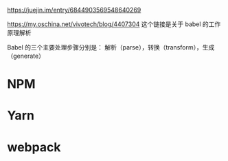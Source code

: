 https://juejin.im/entry/6844903569548640269

https://my.oschina.net/vivotech/blog/4407304
这个链接是关于 babel 的工作原理解析


Babel 的三个主要处理步骤分别是： 解析（parse），转换（transform），生成（generate）


# NPM

# Yarn

# webpack
